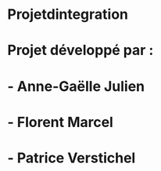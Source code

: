# Projetdintegration
#
# Projet développé par :
# - Anne-Gaëlle Julien
# - Florent Marcel
# - Patrice Verstichel